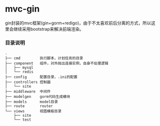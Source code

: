 # mvc-gin
gin封装的mvc框架(gin+gorm+redigo)，由于不太喜欢前后分离的方式，所以这里会继续采用bootstrap来解决前端渲染。

### 目录说明
    .
    ├── cmd         执行脚本，计划任务的目录
    ├── component   组件，对外抛出连接实例，自身不处理逻辑
    │   ├── mysql   
    │   └── redis
    ├── config      配置目录，.ini的配置
    ├── controllers 控制器
    │   └── site    
    ├── middleware  中间件
    ├── modelgen    gorm代码生成模块
    ├── models      model目录
    ├── route       router
    └── views       视图模板目录
        ├── site
        └── test

